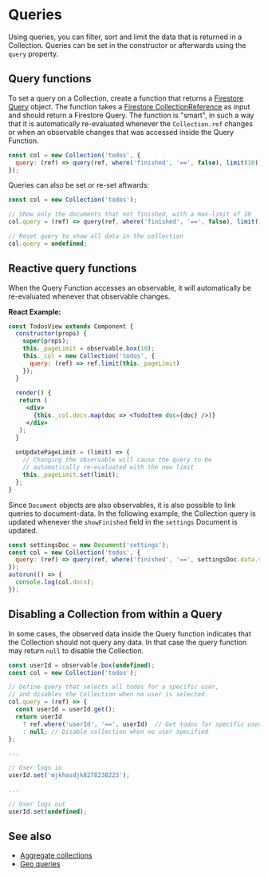 # Queries

Using queries, you can filter, sort and limit the data that is returned in a Collection. Queries can be set in the constructor or afterwards using the `query` property.

## Query functions

To set a query on a Collection, create a function that returns a [Firestore Query](https://firebase.google.com/docs/reference/js/firebase.firestore.Query) object. The function takes a [Firestore CollectionReference](https://firebase.google.com/docs/reference/js/firebase.firestore.CollectionReference) as input and should return a Firestore Query. The function is "smart", in such a way that it is automatically re-evaluated whenever the `Collection.ref` changes or when an observable changes that was accessed inside the Query Function.

```js
const col = new Collection('todos', {
  query: (ref) => query(ref, where('finished', '==', false), limit(10))
});
```

Queries can also be set or re-set aftwards:

```js
const col = new Collection('todos');

// Show only the documents that not finished, with a max-limit of 10
col.query = (ref) => query(ref, where('finished', '==', false), limit(10));

// Reset query to show all data in the collection
col.query = undefined;
```

## Reactive query functions

When the Query Function accesses an observable, it will automatically be re-evaluated whenever that observable changes.

**React Example:**

```jsx
const TodosView extends Component {
  constructor(props) {
    super(props);
    this._pageLimit = observable.box(10);
    this._col = new Collection('todos', {
      query: (ref) => ref.limit(this._pageLimit)
    });
  }
  
  render() {
   return (
     <div>
       {this._col.docs.map(doc => <TodoItem doc={doc} />)}
     </div>
   );
  }
  
  onUpdatePageLimit = (limit) => {
    // Changing the observable will cause the query to be 
    // automatically re-evaluated with the new limit
    this._pageLimit.set(limit);
  };
}
```

Since `Document` objects are also observables, it is also possible
to link queries to document-data. In the following example, the Collection query is updated whenever the `showFinished` field in the `settings` Document is updated.

```js
const settingsDoc = new Document('settings');
const col = new Collection('todos', {
  query: (ref) => query(ref, where('finished', '==', settingsDoc.data.showFinished))
});
autorun(() => {
  console.log(col.docs);
});
```

## Disabling a Collection from within a Query

In some cases, the observed data inside the Query function indicates that the Collection should not query any data. In that case the query function may return `null` to disable the Collection.

```js
const userId = observable.box(undefined);
const col = new Collection('todos');

// Define query that selects all todos for a specific user,
// and disables the Collection when no user is selected.
col.query = (ref) => {
  const userId = userId.get();
  return userId
  	? ref.where('userId', '==', userId)  // Get todos for specific user
  	: null; // Disable collection when no user specified
};

...

// User logs in
userId.set('mjkhasdjk8278238223');

...

// User logs out
userId.set(undefined);
```


## See also

- [Aggregate collections](./guides/AggregateCollections.md)
- [Geo queries](./guides/GeoQueries.md)
